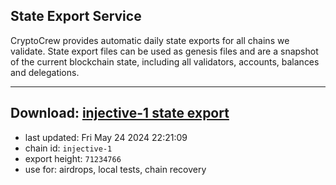 ## State Export Service
CryptoCrew provides automatic daily state exports for all chains we validate. State export files can be used as genesis files and are a snapshot of the current blockchain state, including all validators, accounts, balances and delegations.

---
**Download: [injective-1 state export](https://dl-eu2.ccvalidators.com/SERVICE/injective/injective-1_export_71234766.json)**
---

- last updated: Fri May 24 2024 22:21:09
- chain id: `injective-1`
- export height: `71234766`
- use for: airdrops, local tests, chain recovery
